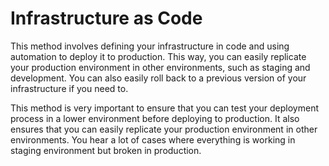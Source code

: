 # Infrastructure as Code

This method involves defining your infrastructure in code and using automation to deploy it to production. This way, you
can easily replicate your production environment in other environments, such as staging and development. You can also
easily roll back to a previous version of your infrastructure if you need to.

This method is very important to ensure that you can test your deployment process in a lower environment before deploying
to production. It also ensures that you can easily replicate your production environment in other environments. You hear a lot of
cases where everything is working in staging environment but broken in production.
